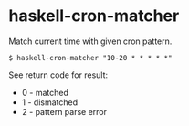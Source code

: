 # haskell-cron-matcher

Match current time with given cron pattern.

	$ haskell-cron-matcher "10-20 * * * * *"

See return code for result:

* 0 - matched
* 1 - dismatched
* 2 - pattern parse error
